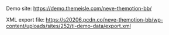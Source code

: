 Demo site: https://demo.themeisle.com/neve-themotion-bb/

XML export file: https://s20206.pcdn.co/neve-themotion-bb/wp-content/uploads/sites/252/ti-demo-data/export.xml